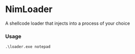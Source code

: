 # NimLoader
A shellcode loader that injects into a process of your choice

### Usage

`.\loader.exe notepad`
